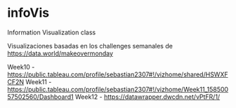 # infoVis
Information Visualization class

Visualizaciones basadas en los challenges semanales de https://data.world/makeovermonday

Week10 - https://public.tableau.com/profile/sebastian2307#!/vizhome/shared/HSWXFCF2N
Week11 - https://public.tableau.com/profile/sebastian2307#!/vizhome/Week11_15850057502560/Dashboard1
Week12 - https://datawrapper.dwcdn.net/vPtFR/1/
